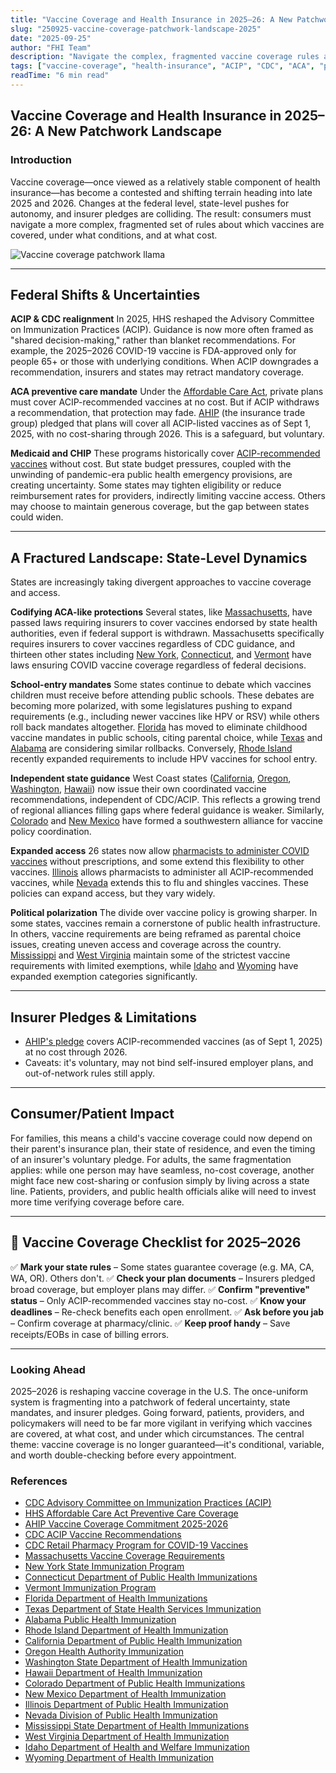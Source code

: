 ```yaml
---
title: "Vaccine Coverage and Health Insurance in 2025–26: A New Patchwork Landscape"
slug: "250925-vaccine-coverage-patchwork-landscape-2025"
date: "2025-09-25"
author: "FHI Team"
description: "Navigate the complex, fragmented vaccine coverage rules as federal shifts and state policies create uncertainty for consumers"
tags: ["vaccine-coverage", "health-insurance", "ACIP", "CDC", "ACA", "preventive-care", "Medicaid", "state-mandates", "2025", "2026"]
readTime: "6 min read"
---
```


## Vaccine Coverage and Health Insurance in 2025–26: A New Patchwork Landscape

### Introduction

Vaccine coverage—once viewed as a relatively stable component of health insurance—has become a contested and shifting terrain heading into late 2025 and 2026. Changes at the federal level, state-level pushes for autonomy, and insurer pledges are colliding. The result: consumers must navigate a more complex, fragmented set of rules about which vaccines are covered, under what conditions, and at what cost.

![Vaccine coverage patchwork llama](/static/images/llama-patchwork.jpg)

---

## Federal Shifts & Uncertainties

**ACIP & CDC realignment**
In 2025, HHS reshaped the Advisory Committee on Immunization Practices (ACIP). Guidance is now more often framed as "shared decision-making," rather than blanket recommendations. For example, the 2025–2026 COVID-19 vaccine is FDA-approved only for people 65+ or those with underlying conditions. When ACIP downgrades a recommendation, insurers and states may retract mandatory coverage.

**ACA preventive care mandate**
Under the [Affordable Care Act](https://www.hhs.gov/healthcare/about-the-aca/preventive-care/index.html), private plans must cover ACIP-recommended vaccines at no cost. But if ACIP withdraws a recommendation, that protection may fade. [AHIP](https://www.ahip.org/) (the insurance trade group) pledged that plans will cover all ACIP-listed vaccines as of Sept 1, 2025, with no cost-sharing through 2026. This is a safeguard, but voluntary.

**Medicaid and CHIP**
These programs historically cover [ACIP-recommended vaccines](https://www.cdc.gov/vaccines/acip/recommendations.html) without cost. But state budget pressures, coupled with the unwinding of pandemic-era public health emergency provisions, are creating uncertainty. Some states may tighten eligibility or reduce reimbursement rates for providers, indirectly limiting vaccine access. Others may choose to maintain generous coverage, but the gap between states could widen.

---

## A Fractured Landscape: State-Level Dynamics

States are increasingly taking divergent approaches to vaccine coverage and access.

**Codifying ACA-like protections**
Several states, like [Massachusetts](https://www.mass.gov/vaccine-coverage), have passed laws requiring insurers to cover vaccines endorsed by state health authorities, even if federal support is withdrawn. Massachusetts specifically requires insurers to cover vaccines regardless of CDC guidance, and thirteen other states including [New York](https://www.health.ny.gov/prevention/immunization/), [Connecticut](https://portal.ct.gov/DPH/Immunizations), and [Vermont](https://www.healthvermont.gov/immunizations-infectious-disease/immunization) have laws ensuring COVID vaccine coverage regardless of federal decisions.

**School-entry mandates**
Some states continue to debate which vaccines children must receive before attending public schools. These debates are becoming more polarized, with some legislatures pushing to expand requirements (e.g., including newer vaccines like HPV or RSV) while others roll back mandates altogether. [Florida](https://www.flhealthsource.gov/immunizations/) has moved to eliminate childhood vaccine mandates in public schools, citing parental choice, while [Texas](https://www.dshs.texas.gov/immunize/) and [Alabama](https://www.alabamapublichealth.gov/immunization/) are considering similar rollbacks. Conversely, [Rhode Island](https://health.ri.gov/immunization/) recently expanded requirements to include HPV vaccines for school entry.

**Independent state guidance**
West Coast states ([California](https://www.cdph.ca.gov/Programs/CID/DCDC/Pages/Immunization.aspx), [Oregon](https://www.oregon.gov/oha/ph/preventionwellness/vaccinesimmunization/pages/index.aspx), [Washington](https://doh.wa.gov/you-and-your-family/immunization), [Hawaii](https://health.hawaii.gov/docd/disease_investigation/vaccine-preventable-disease/)) now issue their own coordinated vaccine recommendations, independent of CDC/ACIP. This reflects a growing trend of regional alliances filling gaps where federal guidance is weaker. Similarly, [Colorado](https://cdphe.colorado.gov/prevention-and-wellness/immunizations) and [New Mexico](https://www.nmhealth.org/about/erd/ideb/ip/) have formed a southwestern alliance for vaccine policy coordination.

**Expanded access**
26 states now allow [pharmacists to administer COVID vaccines](https://www.cdc.gov/vaccines/covid-19/retail-pharmacy-program/participating-pharmacies.html) without prescriptions, and some extend this flexibility to other vaccines. [Illinois](https://dph.illinois.gov/topics-services/prevention-wellness/immunization.html) allows pharmacists to administer all ACIP-recommended vaccines, while [Nevada](https://dpbh.nv.gov/Programs/Immunization/) extends this to flu and shingles vaccines. These policies can expand access, but they vary widely.

**Political polarization**
The divide over vaccine policy is growing sharper. In some states, vaccines remain a cornerstone of public health infrastructure. In others, vaccine requirements are being reframed as parental choice issues, creating uneven access and coverage across the country. [Mississippi](https://msdh.ms.gov/msdhsite/_static/14,0,420.html) and [West Virginia](https://dhhr.wv.gov/oeps/disease/ob/pages/default.aspx) maintain some of the strictest vaccine requirements with limited exemptions, while [Idaho](https://healthandwelfare.idaho.gov/health/immunization) and [Wyoming](https://health.wyo.gov/publichealth/immunization/) have expanded exemption categories significantly.

---

## Insurer Pledges & Limitations

* [AHIP's pledge](https://www.ahip.org/news/press-releases/ahip-announces-vaccine-coverage-commitment-2025-2026) covers ACIP-recommended vaccines (as of Sept 1, 2025) at no cost through 2026.
* Caveats: it's voluntary, may not bind self-insured employer plans, and out-of-network rules still apply.

---

## Consumer/Patient Impact

For families, this means a child's vaccine coverage could now depend on their parent's insurance plan, their state of residence, and even the timing of an insurer's voluntary pledge. For adults, the same fragmentation applies: while one person may have seamless, no-cost coverage, another might face new cost-sharing or confusion simply by living across a state line. Patients, providers, and public health officials alike will need to invest more time verifying coverage before care.

---

## 🧾 Vaccine Coverage Checklist for 2025–2026

✅ **Mark your state rules** – Some states guarantee coverage (e.g. MA, CA, WA, OR). Others don't.
✅ **Check your plan documents** – Insurers pledged broad coverage, but employer plans may differ.
✅ **Confirm "preventive" status** – Only ACIP-recommended vaccines stay no-cost.
✅ **Know your deadlines** – Re-check benefits each open enrollment.
✅ **Ask before you jab** – Confirm coverage at pharmacy/clinic.
✅ **Keep proof handy** – Save receipts/EOBs in case of billing errors.

---

### Looking Ahead

2025–2026 is reshaping vaccine coverage in the U.S. The once-uniform system is fragmenting into a patchwork of federal uncertainty, state mandates, and insurer pledges. Going forward, patients, providers, and policymakers will need to be far more vigilant in verifying which vaccines are covered, at what cost, and under which circumstances. The central theme: vaccine coverage is no longer guaranteed—it's conditional, variable, and worth double-checking before every appointment.

### References

- [CDC Advisory Committee on Immunization Practices (ACIP)](https://www.cdc.gov/vaccines/acip/index.html)
- [HHS Affordable Care Act Preventive Care Coverage](https://www.hhs.gov/healthcare/about-the-aca/preventive-care/index.html)
- [AHIP Vaccine Coverage Commitment 2025-2026](https://www.ahip.org/news/press-releases/ahip-announces-vaccine-coverage-commitment-2025-2026)
- [CDC ACIP Vaccine Recommendations](https://www.cdc.gov/vaccines/acip/recommendations.html)
- [CDC Retail Pharmacy Program for COVID-19 Vaccines](https://www.cdc.gov/vaccines/covid-19/retail-pharmacy-program/participating-pharmacies.html)
- [Massachusetts Vaccine Coverage Requirements](https://www.mass.gov/vaccine-coverage)
- [New York State Immunization Program](https://www.health.ny.gov/prevention/immunization/)
- [Connecticut Department of Public Health Immunizations](https://portal.ct.gov/DPH/Immunizations)
- [Vermont Immunization Program](https://www.healthvermont.gov/immunizations-infectious-disease/immunization)
- [Florida Department of Health Immunizations](https://www.flhealthsource.gov/immunizations/)
- [Texas Department of State Health Services Immunization](https://www.dshs.texas.gov/immunize/)
- [Alabama Public Health Immunization](https://www.alabamapublichealth.gov/immunization)
- [Rhode Island Department of Health Immunization](https://health.ri.gov/immunization/)
- [California Department of Public Health Immunization](https://www.cdph.ca.gov/Programs/CID/DCDC/Pages/Immunization.aspx)
- [Oregon Health Authority Immunization](https://www.oregon.gov/oha/ph/preventionwellness/vaccinesimmunization/pages/index.aspx)
- [Washington State Department of Health Immunization](https://doh.wa.gov/you-and-your-family/immunization)
- [Hawaii Department of Health Immunization](https://health.hawaii.gov/docd/disease_investigation/vaccine-preventable-disease/)
- [Colorado Department of Public Health Immunizations](https://cdphe.colorado.gov/prevention-and-wellness/immunizations)
- [New Mexico Department of Health Immunization](https://www.nmhealth.org/about/erd/ideb/ip/)
- [Illinois Department of Public Health Immunization](https://dph.illinois.gov/topics-services/prevention-wellness/immunization.html)
- [Nevada Division of Public Health Immunization](https://dpbh.nv.gov/Programs/Immunization/)
- [Mississippi State Department of Health Immunizations](https://msdh.ms.gov/msdhsite/_static/14,0,420.html)
- [West Virginia Department of Health Immunization](https://dhhr.wv.gov/oeps/disease/ob/pages/default.aspx)
- [Idaho Department of Health and Welfare Immunization](https://healthandwelfare.idaho.gov/health/immunization)
- [Wyoming Department of Health Immunization](https://health.wyo.gov/publichealth/immunization/)